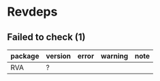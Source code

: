# Revdeps

## Failed to check (1)

|package |version |error |warning |note |
|:-------|:-------|:-----|:-------|:----|
|RVA     |?       |      |        |     |

